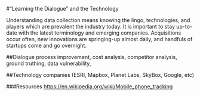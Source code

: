 #“Learning the Dialogue” and the Technology

Understanding data collection means knowing the lingo, technologies, and players which are prevalent the industry today. It is important to stay up-to-date with the latest terminology and emerging companies. Acquisitions occur often, new innovations are springing-up almost daily, and handfuls of startups come and go overnight.

##Dialogue
process improvement, cost analysis, competitor analysis, ground truthing, data vulnerability,

##Technology
companies (ESRI, Mapbox, Planet Labs, SkyBox, Google, etc)

###Resources
https://en.wikipedia.org/wiki/Mobile_phone_tracking